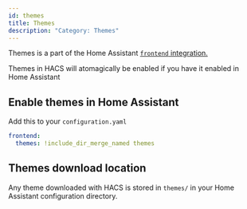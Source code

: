 ```yaml
---
id: themes
title: Themes
description: "Category: Themes"
---
```


Themes is a part of the Home Assistant [`frontend` integration.](https://www.home-assistant.io/integrations/frontend/)

Themes in HACS will atomagically be enabled if you have it enabled in Home Assistant

## Enable themes in Home Assistant

Add this to your `configuration.yaml`

```yaml
frontend:
  themes: !include_dir_merge_named themes
```

## Themes download location

Any theme downloaded with HACS is stored in `themes/` in your Home Assistant configuration directory.


